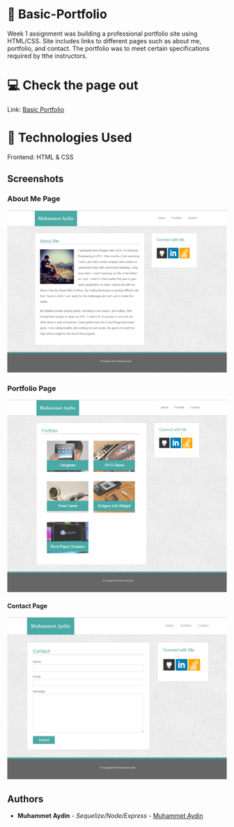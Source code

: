# :briefcase: Basic-Portfolio 
Week 1 assignment was building a professional portfolio site using HTML/CSS. Site includes links to different pages such as about me, portfolio, and  contact. The portfolio was to meet certain specifications required by tthe instructors.

# :computer: Check the page out
Link: [Basic Portfolio](https://portfolio1-ma.herokuapp.com/)

# :satellite: Technologies Used

Frontend: HTML & CSS

## Screenshots
### About Me Page
![About Me](/screenshots/about.png)

### Portfolio Page
![Portfolio](/screenshots/portfolio.png)

#### Contact Page
![Contact](/screenshots/contact.png)

## Authors

* **Muhammet Aydin** - *Sequelize/Node/Express* - [Muhammet Aydin](https://github.com/muhammeta7/Basic-Portfolio)